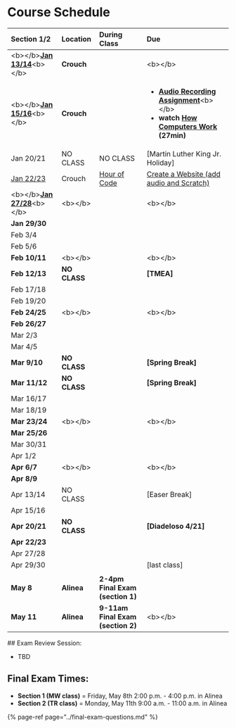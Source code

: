 # Course Schedule

<table>
  <thead>
    <tr>
      <th style="text-align:left">Section 1/2</th>
      <th style="text-align:left">Location</th>
      <th style="text-align:left">During Class</th>
      <th style="text-align:left">Due</th>
    </tr>
  </thead>
  <tbody>
    <tr>
      <td style="text-align:left">&lt;b&gt;&lt;/b&gt;<a href="../lesson-plans/class01.md"><b>Jan 13/14</b></a>&lt;b&gt;&lt;/b&gt;</td>
      <td
      style="text-align:left"><b>Crouch</b>
        </td>
        <td style="text-align:left"></td>
        <td style="text-align:left">&lt;b&gt;&lt;/b&gt;</td>
    </tr>
    <tr>
      <td style="text-align:left">&lt;b&gt;&lt;/b&gt;<a href="../lesson-plans/class02.md"><b>Jan 15/16</b></a>&lt;b&gt;&lt;/b&gt;</td>
      <td
      style="text-align:left"><b>Crouch</b>
        </td>
        <td style="text-align:left"></td>
        <td style="text-align:left">
          <ul>
            <li><a href="../unit-2-music/audio-recording/audio-recording-assignment.md"><b>Audio Recording Assignment</b></a>&lt;b&gt;&lt;/b&gt;</li>
            <li><b>watch </b><a href="https://www.youtube.com/playlist?list=PLzdnOPI1iJNcsRwJhvksEo1tJqjIqWbN-"><b>How Computers Work</b></a><b> (27min)</b>
            </li>
          </ul>
        </td>
    </tr>
    <tr>
      <td style="text-align:left">Jan 20/21</td>
      <td style="text-align:left">NO CLASS</td>
      <td style="text-align:left">NO CLASS</td>
      <td style="text-align:left">[Martin Luther King Jr. Holiday]</td>
    </tr>
    <tr>
      <td style="text-align:left"><a href="../lesson-plans/class03.md">Jan 22/23</a>
      </td>
      <td style="text-align:left">Crouch</td>
      <td style="text-align:left"><a href="../unit-1-computers/computer-software/hour-of-code.md">Hour of Code</a>
      </td>
      <td style="text-align:left"><a href="../unit-1-computers/computer-networks/create-a-website.md">Create a Website (add audio and Scratch)</a>
      </td>
    </tr>
    <tr>
      <td style="text-align:left">&lt;b&gt;&lt;/b&gt;<a href="../lesson-plans/class04.md"><b>Jan 27/28</b></a>&lt;b&gt;&lt;/b&gt;</td>
      <td
      style="text-align:left">&lt;b&gt;&lt;/b&gt;</td>
        <td style="text-align:left"></td>
        <td style="text-align:left">&lt;b&gt;&lt;/b&gt;</td>
    </tr>
    <tr>
      <td style="text-align:left"><b>Jan 29/30</b>
      </td>
      <td style="text-align:left"></td>
      <td style="text-align:left"></td>
      <td style="text-align:left"></td>
    </tr>
    <tr>
      <td style="text-align:left">Feb 3/4</td>
      <td style="text-align:left"></td>
      <td style="text-align:left"></td>
      <td style="text-align:left"></td>
    </tr>
    <tr>
      <td style="text-align:left">Feb 5/6</td>
      <td style="text-align:left"></td>
      <td style="text-align:left"></td>
      <td style="text-align:left"></td>
    </tr>
    <tr>
      <td style="text-align:left"><b>Feb 10/11</b>
      </td>
      <td style="text-align:left">&lt;b&gt;&lt;/b&gt;</td>
      <td style="text-align:left"></td>
      <td style="text-align:left">&lt;b&gt;&lt;/b&gt;</td>
    </tr>
    <tr>
      <td style="text-align:left"><b>Feb 12/13</b>
      </td>
      <td style="text-align:left"><b>NO CLASS</b>
      </td>
      <td style="text-align:left"></td>
      <td style="text-align:left"><b>[TMEA]</b>
      </td>
    </tr>
    <tr>
      <td style="text-align:left">Feb 17/18</td>
      <td style="text-align:left"></td>
      <td style="text-align:left"></td>
      <td style="text-align:left"></td>
    </tr>
    <tr>
      <td style="text-align:left">Feb 19/20</td>
      <td style="text-align:left"></td>
      <td style="text-align:left"></td>
      <td style="text-align:left"></td>
    </tr>
    <tr>
      <td style="text-align:left"><b>Feb 24/25</b>
      </td>
      <td style="text-align:left">&lt;b&gt;&lt;/b&gt;</td>
      <td style="text-align:left"></td>
      <td style="text-align:left">&lt;b&gt;&lt;/b&gt;</td>
    </tr>
    <tr>
      <td style="text-align:left"><b>Feb 26/27</b>
      </td>
      <td style="text-align:left"></td>
      <td style="text-align:left"></td>
      <td style="text-align:left"></td>
    </tr>
    <tr>
      <td style="text-align:left">Mar 2/3</td>
      <td style="text-align:left"></td>
      <td style="text-align:left"></td>
      <td style="text-align:left"></td>
    </tr>
    <tr>
      <td style="text-align:left">Mar 4/5</td>
      <td style="text-align:left"></td>
      <td style="text-align:left"></td>
      <td style="text-align:left"></td>
    </tr>
    <tr>
      <td style="text-align:left"><b>Mar 9/10</b>
      </td>
      <td style="text-align:left"><b>NO CLASS</b>
      </td>
      <td style="text-align:left"></td>
      <td style="text-align:left"><b>[Spring Break]</b>
      </td>
    </tr>
    <tr>
      <td style="text-align:left"><b>Mar 11/12</b>
      </td>
      <td style="text-align:left"><b>NO CLASS</b>
      </td>
      <td style="text-align:left"></td>
      <td style="text-align:left"><b>[Spring Break]</b>
      </td>
    </tr>
    <tr>
      <td style="text-align:left">Mar 16/17</td>
      <td style="text-align:left"></td>
      <td style="text-align:left"></td>
      <td style="text-align:left"></td>
    </tr>
    <tr>
      <td style="text-align:left">Mar 18/19</td>
      <td style="text-align:left"></td>
      <td style="text-align:left"></td>
      <td style="text-align:left"></td>
    </tr>
    <tr>
      <td style="text-align:left"><b>Mar 23/24</b>
      </td>
      <td style="text-align:left">&lt;b&gt;&lt;/b&gt;</td>
      <td style="text-align:left"></td>
      <td style="text-align:left">&lt;b&gt;&lt;/b&gt;</td>
    </tr>
    <tr>
      <td style="text-align:left"><b>Mar 25/26</b>
      </td>
      <td style="text-align:left"></td>
      <td style="text-align:left"></td>
      <td style="text-align:left"></td>
    </tr>
    <tr>
      <td style="text-align:left">Mar 30/31</td>
      <td style="text-align:left"></td>
      <td style="text-align:left"></td>
      <td style="text-align:left"></td>
    </tr>
    <tr>
      <td style="text-align:left">Apr 1/2</td>
      <td style="text-align:left"></td>
      <td style="text-align:left"></td>
      <td style="text-align:left"></td>
    </tr>
    <tr>
      <td style="text-align:left"><b>Apr 6/7</b>
      </td>
      <td style="text-align:left">&lt;b&gt;&lt;/b&gt;</td>
      <td style="text-align:left"></td>
      <td style="text-align:left">&lt;b&gt;&lt;/b&gt;</td>
    </tr>
    <tr>
      <td style="text-align:left"><b>Apr 8/9</b>
      </td>
      <td style="text-align:left"></td>
      <td style="text-align:left"></td>
      <td style="text-align:left"></td>
    </tr>
    <tr>
      <td style="text-align:left">Apr 13/14</td>
      <td style="text-align:left">NO CLASS</td>
      <td style="text-align:left"></td>
      <td style="text-align:left">[Easer Break]</td>
    </tr>
    <tr>
      <td style="text-align:left">Apr 15/16</td>
      <td style="text-align:left"></td>
      <td style="text-align:left"></td>
      <td style="text-align:left"></td>
    </tr>
    <tr>
      <td style="text-align:left"><b>Apr 20/21</b>
      </td>
      <td style="text-align:left"><b>NO CLASS</b>
      </td>
      <td style="text-align:left"></td>
      <td style="text-align:left"><b>[Diadeloso 4/21]</b>
      </td>
    </tr>
    <tr>
      <td style="text-align:left"><b>Apr 22/23</b>
      </td>
      <td style="text-align:left"></td>
      <td style="text-align:left"></td>
      <td style="text-align:left"></td>
    </tr>
    <tr>
      <td style="text-align:left">Apr 27/28</td>
      <td style="text-align:left"></td>
      <td style="text-align:left"></td>
      <td style="text-align:left"></td>
    </tr>
    <tr>
      <td style="text-align:left">Apr 29/30</td>
      <td style="text-align:left"></td>
      <td style="text-align:left"></td>
      <td style="text-align:left">[last class]</td>
    </tr>
    <tr>
      <td style="text-align:left"></td>
      <td style="text-align:left"></td>
      <td style="text-align:left"></td>
      <td style="text-align:left"></td>
    </tr>
    <tr>
      <td style="text-align:left"><b>May 8</b>
      </td>
      <td style="text-align:left"><b>Alinea</b>
      </td>
      <td style="text-align:left"><b>2-4pm Final Exam (section 1)</b>
      </td>
      <td style="text-align:left"></td>
    </tr>
    <tr>
      <td style="text-align:left"><b>May 11</b>
      </td>
      <td style="text-align:left"><b>Alinea</b>
      </td>
      <td style="text-align:left"><b>9-11am Final Exam (section 2)</b>
      </td>
      <td style="text-align:left">&lt;b&gt;&lt;/b&gt;</td>
    </tr>
  </tbody>
</table>## Exam Review Session:

* TBD

## **Final Exam Times:**

* **Section 1 \(MW class\)** = Friday, May 8th 2:00 p.m. - 4:00 p.m. in Alinea
* **Section 2 \(TR class\)** = Monday, May 11th 9:00 a.m. - 11:00 a.m. in Alinea

{% page-ref page="../final-exam-questions.md" %}




